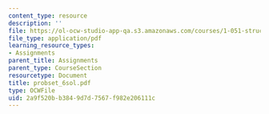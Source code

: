```yaml
---
content_type: resource
description: ''
file: https://ol-ocw-studio-app-qa.s3.amazonaws.com/courses/1-051-structural-engineering-design-fall-2003/2a9f520bb3849d7d7567f982e206111c_probset_6sol.pdf
file_type: application/pdf
learning_resource_types:
- Assignments
parent_title: Assignments
parent_type: CourseSection
resourcetype: Document
title: probset_6sol.pdf
type: OCWFile
uid: 2a9f520b-b384-9d7d-7567-f982e206111c
---
```

